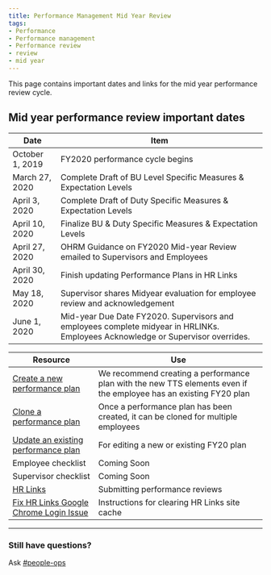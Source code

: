 ```yaml
---
title: Performance Management Mid Year Review
tags:
- Performance
- Performance management
- Performance review
- review
- mid year
---
```


This page contains important dates and links for the mid year performance review cycle.

## Mid year performance review important dates

Date | Item
-------|-------
October 1, 2019 | FY2020 performance cycle begins
March 27, 2020 | Complete Draft of BU Level Specific Measures & Expectation Levels
April 3, 2020 | Complete Draft of Duty Specific Measures & Expectation Levels
April 10, 2020 | Finalize BU & Duty Specific Measures & Expectation Levels
April 27, 2020 | OHRM Guidance on FY2020 Mid-year Review emailed to Supervisors and Employees
April 30, 2020 | Finish updating Performance Plans in HR Links
May 18, 2020 | Supervisor shares Midyear evaluation for employee review and acknowledgement
June 1, 2020 | Mid-year Due Date FY2020. Supervisors and employees complete midyear in HRLINKs.  Employees Acknowledge or Supervisor overrides.

Resource | Use
-------|--------
[Create a new performance plan](https://docs.google.com/document/d/1tqQVfc6LwY-NgJHsguw-CCKnviqRfCW4lq4X6h__j6I/edit#) | We recommend creating a performance plan with the new TTS elements even if the employee has an existing FY20 plan
[Clone a performance plan](https://docs.google.com/document/d/1zOBSSdFrNEU9dGEw5PMHqMDrN1wy8E0V8esrFYySVoc/edit#) | Once a performance plan has been created, it can be cloned for multiple employees
[Update an existing performance plan](https://docs.google.com/document/d/1zwMty7CRShtfsZuMOPheG18B9Vb1hZw1WrgvCNE1gRc/edit?usp=sharing) | For editing a new or existing FY20 plan
Employee checklist | Coming Soon
Supervisor checklist | Coming Soon
[HR Links](https://corporateapps.gsa.gov/hr-links/) | Submitting performance reviews
[Fix HR Links Google Chrome Login Issue](https://docs.google.com/document/d/13j6e8bAVSWFSNNkqmU2hMfwXOCBsi49d_2EqvL3aKXE/edit?usp=sharing) | Instructions for clearing HR Links site cache

--------------------------------------------------------------------------------

### Still have questions?

Ask [#people-ops](https://gsa-tts.slack.com/messages/people-ops)

